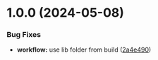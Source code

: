 # 1.0.0 (2024-05-08)


### Bug Fixes

* **workflow:** use lib folder from build ([2a4e490](https://github.com/ExtendScript/CSInterface/commit/2a4e490d70cb9a863608df8512d911d139316e7e))
